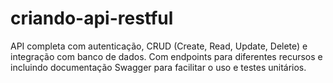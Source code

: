 # criando-api-restful
API completa com autenticação, CRUD (Create, Read, Update, Delete) e integração com banco de dados. Com endpoints para diferentes recursos e incluindo documentação Swagger para facilitar o uso e testes unitários.
